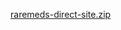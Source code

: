 [raremeds-direct-site.zip](https://github.com/user-attachments/files/19858456/raremeds-direct-site.zip)
